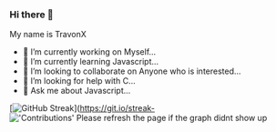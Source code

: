 ### Hi there 👋
My name is TravonX 

<!--
**TravonX/TravonX** is a ✨ _special_ ✨ repository because its `README.md` (this file) appears on your GitHub profile.

Here are some ideas to get you started:-->

- 🔭 I’m currently working on Myself...
- 🌱 I’m currently learning Javascript...
- 👯 I’m looking to collaborate on Anyone who is interested...
- 🤔 I’m looking for help with C...
- 💬 Ask me about Javascript...
<!--- 📫 How to reach me: ...
- 😄 Pronouns: ...
- ⚡ Fun fact: ...-->
[![GitHub Streak](https://github-readme-streak-stats.herokuapp.com?user=TravonX&theme=soft-green&date_format=M%20j%5B%2C%20Y%5D)](https://git.io/streak-<img alt="'Contributions' Please refresh the page if the graph didnt show up" src="https://activity-graph.herokuapp.com/graph?username=TravonX&theme=dracula">
